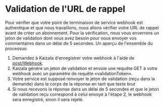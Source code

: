 # <a name="callback-url-validation"></a>Validation de l'URL de rappel

Pour vérifier que votre point de terminaison de service webhook est authentique et que nous travaillons, nous allons vérifier votre URL de rappel avant de créer un abonnement.
Pour la vérification, nous vous enverrons un jeton de validation dont vous avez besoin pour nous envoyer vos commentaires dans un délai de 5 secondes. Un aperçu de l'ensemble du processus:

1.  Demandez à Kaizala d'enregistrer votre webhook à l'aide de [post/Webhook](webHooks.md). 
2.  Kaizala génère un jeton de validation et envoie une requête GET à votre webhook avec un paramètre de requête «validationToken».
3.  Votre service est supposé renvoyer le jeton de validation (reçu dans la demande) dans le corps de la réponse en tant que texte brut
4.  Si nous recevons la réponse dans un délai de 5 secondes et que le jeton de validation reçu correspond à celui envoyé à l'étape 2, le webhook sera enregistré, sinon il sera rejeté. 
